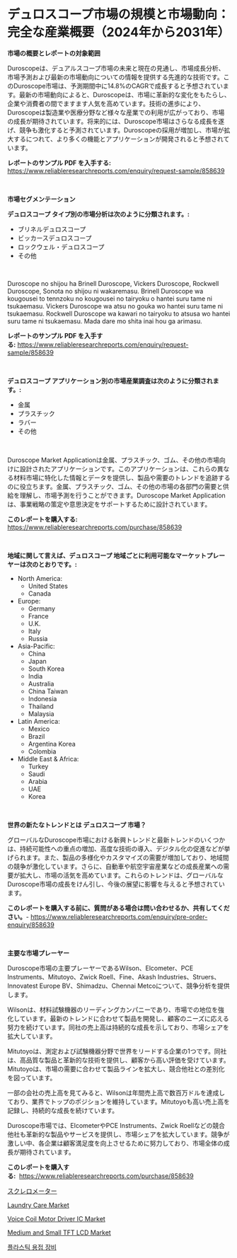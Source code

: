 <p><h1>デュロスコープ市場の規模と市場動向：完全な産業概要（2024年から2031年）</h1></p><p><strong>市場の概要とレポートの対象範囲</strong></p>
<p><p>Duroscopeは、デュアルスコープ市場の未来と現在の見通し、市場成長分析、市場予測および最新の市場動向についての情報を提供する先進的な技術です。このDuroscope市場は、予測期間中に14.8%のCAGRで成長すると予想されています。最新の市場動向によると、Duroscopeは、市場に革新的な変化をもたらし、企業や消費者の間でますます人気を高めています。技術の進歩により、Duroscopeは製造業や医療分野など様々な産業での利用が広がっており、市場の成長が期待されています。将来的には、Duroscope市場はさらなる成長を遂げ、競争も激化すると予測されています。Duroscopeの採用が増加し、市場が拡大するにつれて、より多くの機能とアプリケーションが開発されると予想されています。</p></p>
<p><strong>レポートのサンプル PDF を入手する:</strong> <a href="https://www.reliableresearchreports.com/enquiry/request-sample/858639">https://www.reliableresearchreports.com/enquiry/request-sample/858639</a></p>
<p>&nbsp;</p>
<p><strong>市場セグメンテーション</strong></p>
<p><strong>デュロスコープ タイプ別の市場分析は次のように分類されます。:</strong></p>
<p><ul><li>ブリネルデュロスコープ</li><li>ビッカースデュロスコープ</li><li>ロックウェル・デュロスコープ</li><li>その他</li></ul></p>
<p>&nbsp;</p>
<p><p>Duroscope no shijou ha Brinell Duroscope, Vickers Duroscope, Rockwell Duroscope, Sonota no shijou ni wakaremasu. Brinell Duroscope wa kougousei to tennzoku no kougousei no tairyoku o hantei suru tame ni tsukaemasu. Vickers Duroscope wa atsu no gouka wo hantei suru tame ni tsukaemasu. Rockwell Duroscope wa kawari no tairyoku to atsusa wo hantei suru tame ni tsukaemasu. Mada dare mo shita inai hou ga arimasu.</p></p>
<p><strong>レポートのサンプル PDF を入手する:</strong>&nbsp;<a href="https://www.reliableresearchreports.com/enquiry/request-sample/858639">https://www.reliableresearchreports.com/enquiry/request-sample/858639</a></p>
<p>&nbsp;</p>
<p><strong> デュロスコープ アプリケーション別の市場産業調査は次のように分類されます。:</strong></p>
<p><ul><li>金属</li><li>プラスチック</li><li>ラバー</li><li>その他</li></ul></p>
<p>&nbsp;</p>
<p><p>Duroscope Market Applicationは金属、プラスチック、ゴム、その他の市場向けに設計されたアプリケーションです。このアプリケーションは、これらの異なる材料市場に特化した情報とデータを提供し、製品や需要のトレンドを追跡するのに役立ちます。金属、プラスチック、ゴム、その他の市場の各部門の需要と供給を理解し、市場予測を行うことができます。Duroscope Market Applicationは、事業戦略の策定や意思決定をサポートするために設計されています。</p></p>
<p><strong>このレポートを購入する:</strong>&nbsp; <a href="https://www.reliableresearchreports.com/purchase/858639">https://www.reliableresearchreports.com/purchase/858639</a></p>
<p>&nbsp;</p>
<p><strong>地域に関して言えば、デュロスコープ 地域ごとに利用可能なマーケットプレーヤーは次のとおりです。:</strong></p>
<p><ul>
    <li>
        North America:
        <ul>
            <li>United States</li>
            <li>Canada</li>
        </ul>
    </li>
    <li>
        Europe:
        <ul>
            <li>Germany</li>
            <li>France</li>
            <li>U.K.</li>
            <li>Italy</li>
            <li>Russia</li>
        </ul>
    </li>
    <li>
        Asia-Pacific:
        <ul>
            <li>China</li>
            <li>Japan</li>
            <li>South Korea</li>
            <li>India</li>
            <li>Australia</li>
            <li>China Taiwan</li>
            <li>Indonesia</li>
            <li>Thailand</li>
            <li>Malaysia</li>
        </ul>
    </li>
    <li>
        Latin America:
        <ul>
            <li>Mexico</li>
            <li>Brazil</li>
            <li>Argentina Korea</li>
            <li>Colombia</li>
        </ul>
    </li>
    <li>
        Middle East & Africa:
        <ul>
            <li>Turkey</li>
            <li>Saudi</li>
            <li>Arabia</li>
            <li>UAE</li>
            <li>Korea</li>
        </ul>
    </li>
    </ul></p>
<p>&nbsp;</p>
<p><strong>世界の新たなトレンドとは デュロスコープ 市場？</strong></p>
<p><p>グローバルなDuroscope市場における新興トレンドと最新トレンドのいくつかは、持続可能性への重点の増加、高度な技術の導入、デジタル化の促進などが挙げられます。また、製品の多様化やカスタマイズの需要が増加しており、地域間の競争が激化しています。さらに、自動車や航空宇宙産業などの成長産業への需要が拡大し、市場の活気を高めています。これらのトレンドは、グローバルなDuroscope市場の成長をけん引し、今後の展望に影響を与えると予想されています。</p></p>
<p><strong>このレポートを購入する前に、質問がある場合は問い合わせるか、共有してください。</strong>- <a href="https://www.reliableresearchreports.com/enquiry/pre-order-enquiry/858639">https://www.reliableresearchreports.com/enquiry/pre-order-enquiry/858639</a></p>
<p>&nbsp;</p>
<p><strong>主要な市場プレーヤー</strong></p>
<p><p>Duroscope市場の主要プレーヤーであるWilson、Elcometer、PCE Instruments、Mitutoyo、Zwick Roell、Fine、Akash Industries、Struers、Innovatest Europe BV、Shimadzu、Chennai Metcoについて、競争分析を提供します。</p><p>Wilsonは、材料試験機器のリーディングカンパニーであり、市場での地位を強化しています。最新のトレンドに合わせて製品を開発し、顧客のニーズに応える努力を続けています。同社の売上高は持続的な成長を示しており、市場シェアを拡大しています。</p><p>Mitutoyoは、測定および試験機器分野で世界をリードする企業の1つです。同社は、高品質な製品と革新的な技術を提供し、顧客から高い評価を受けています。Mitutoyoは、市場の需要に合わせて製品ラインを拡大し、競合他社との差別化を図っています。</p><p>一部の会社の売上高を見てみると、Wilsonは年間売上高で数百万ドルを達成しており、業界でトップのポジションを維持しています。Mitutoyoも高い売上高を記録し、持続的な成長を続けています。</p><p>Duroscope市場では、ElcometerやPCE Instruments、Zwick Roellなどの競合他社も革新的な製品やサービスを提供し、市場シェアを拡大しています。競争が激しい中、各企業は顧客満足度を向上させるために努力しており、市場全体の成長が期待されています。</p></p>
<p><strong>このレポートを購入する:</strong>&nbsp;&nbsp;<a href="https://www.reliableresearchreports.com/purchase/858639">https://www.reliableresearchreports.com/purchase/858639</a></p>
<p><p><a href="https://github.com/lababdou/Market-Research-Report-List-3/blob/main/98543904946.md">スクレロメーター</a></p><p><a href="https://github.com/prosalinda88/Market-Research-Report-List-3/blob/main/laundry-care-market.md">Laundry Care Market</a></p><p><a href="https://issuu.com/reportprime-2/docs/voice-coil-motor-driver-ic-market-size-2030.pptx">Voice Coil Motor Driver IC Market</a></p><p><a href="https://issuu.com/reportprime-2/docs/medium-and-small-tft-lcd-market-size-2030.pptx">Medium and Small TFT LCD Market</a></p><p><a href="https://github.com/vsoq0zknh59/Market-Research-Report-List-1/blob/main/92781784520.md">플라스틱 용접 장비</a></p></p>